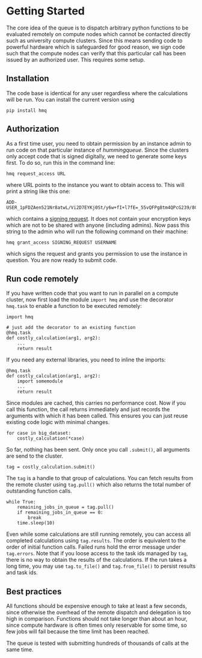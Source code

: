 # Getting Started

The core idea of the queue is to dispatch arbitrary python functions to be evaluated remotely on compute nodes which cannot be contacted directly such as university compute clusters. Since this means sending code to powerful hardware which is safeguarded for good reason, we sign code such that the compute nodes can verify that this particular call has been issued by an authorized user. This requires some setup.

## Installation

The code base is identical for any user regardless where the calculations will be run. You can install the current version using

```
pip install hmq
```

## Authorization

As a first time user, you need to obtain permission by an instance admin to run code on that particular instance of *hummingqueue*. Since the clusters only accept code that is signed digitally, we need to generate some keys first. To do so, run this in the command line:

```
hmq request_access URL
```

where URL points to the instance you want to obtain access to. This will print a string like this one:

```
ADD-USER_1pFDZAen521Nr8atwL/Vi2D7EYKj0St/y6w+fI+l7fE=_55vQFPg8tm4QPcG239/8CRnAxJgzm0IrodIEmvYnwSA=
```

which contains a [signing request](https://en.wikipedia.org/wiki/Certificate_signing_request). It does not contain your encryption keys which are not to be shared with anyone (including admins). Now pass this string to the admin who will run the following command on their machine:

```
hmq grant_access SIGNING_REQUEST USERNAME
```

which signs the request and grants you permission to use the instance in question. You are now ready to submit code.

## Run code remotely

If you have written code that you want to run in parallel on a compute cluster, now first load the module `import hmq` and use the decorator `hmq.task` to enable a function to be executed remotely:

```
import hmq

# just add the decorator to an existing function
@hmq.task
def costly_calculation(arg1, arg2):
    ...
    return result
```

If you need any external libraries, you need to inline the imports:

```
@hmq.task
def costly_calculation(arg1, arg2):
    import somemodule
    ...
    return result
```

Since modules are cached, this carries no performance cost. Now if you call this function, the call returns immediately and just records the arguments with which it has been called. This ensures you can just reuse existing code logic with minimal changes. 

```
for case in big_dataset:
    costly_calculation(*case)
```

So far, nothing has been sent. Only once you call `.submit()`, all arguments are send to the cluster.

```
tag = costly_calculation.submit()
```

The `tag` is a handle to that group of calculations. You can fetch results from the remote cluster using `tag.pull()` which also returns the total number of outstanding function calls.

```
while True:
    remaining_jobs_in_queue = tag.pull()
    if remaining_jobs_in_queue == 0:
        break
    time.sleep(10)
```

Even while some calculations are still running remotely, you can access all completed calculations using `tag.results`. The order is equivalent to the order of initial function calls. Failed runs hold the error message under `tag.errors`. Note that if you loose access to the task ids managed by `tag`, there is no way to obtain the results of the calculations. If the run takes a long time, you may use `tag.to_file()` and `tag.from_file()` to persist results and task ids.

## Best practices

All functions should be expensive enough to take at least a few seconds, since otherwise the overhead of the remote dispatch and delegation is too high in comparison. Functions should not take longer than about an hour, since compute hardware is often times only reservable for some time, so few jobs will fail because the time limit has been reached.

The queue is tested with submitting hundreds of thousands of calls at the same time.
